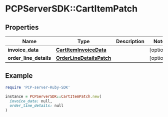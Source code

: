 # PCPServerSDK::CartItemPatch

## Properties

| Name | Type | Description | Notes |
| ---- | ---- | ----------- | ----- |
| **invoice_data** | [**CartItemInvoiceData**](CartItemInvoiceData.md) |  | [optional] |
| **order_line_details** | [**OrderLineDetailsPatch**](OrderLineDetailsPatch.md) |  | [optional] |

## Example

```ruby
require 'PCP-server-Ruby-SDK'

instance = PCPServerSDK::CartItemPatch.new(
  invoice_data: null,
  order_line_details: null
)
```

